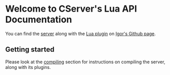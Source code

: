 # Welcome to CServer's Lua API Documentation

You can find the [server](https://github.com/igor725/cserver) along with the [Lua plugin](https://github.com/igor725/cs-lua) on [Igor's Github page](https://github.com/igor725).

## Getting started
Please look at the [compiling](./Compilation.md) section for instructions on compiling the server, along with its plugins.

